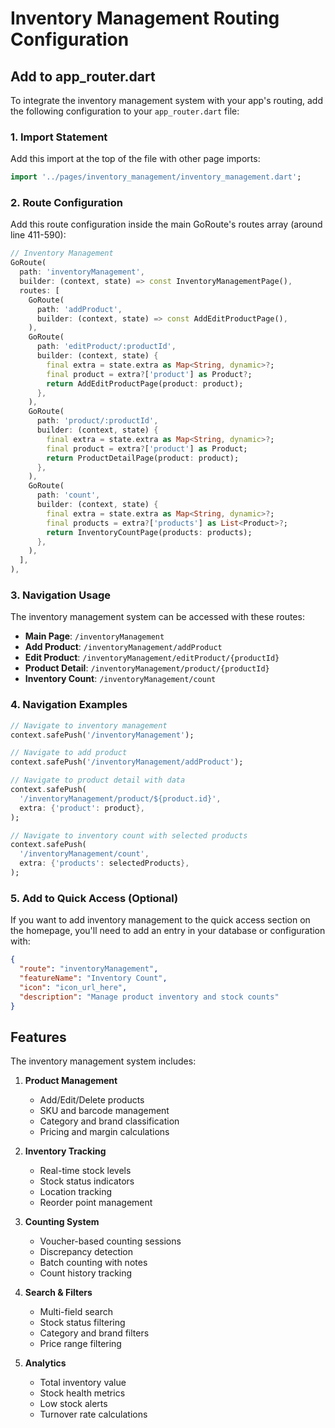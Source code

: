 # Inventory Management Routing Configuration

## Add to app_router.dart

To integrate the inventory management system with your app's routing, add the following configuration to your `app_router.dart` file:

### 1. Import Statement
Add this import at the top of the file with other page imports:
```dart
import '../pages/inventory_management/inventory_management.dart';
```

### 2. Route Configuration
Add this route configuration inside the main GoRoute's routes array (around line 411-590):

```dart
// Inventory Management
GoRoute(
  path: 'inventoryManagement',
  builder: (context, state) => const InventoryManagementPage(),
  routes: [
    GoRoute(
      path: 'addProduct',
      builder: (context, state) => const AddEditProductPage(),
    ),
    GoRoute(
      path: 'editProduct/:productId',
      builder: (context, state) {
        final extra = state.extra as Map<String, dynamic>?;
        final product = extra?['product'] as Product?;
        return AddEditProductPage(product: product);
      },
    ),
    GoRoute(
      path: 'product/:productId',
      builder: (context, state) {
        final extra = state.extra as Map<String, dynamic>?;
        final product = extra?['product'] as Product;
        return ProductDetailPage(product: product);
      },
    ),
    GoRoute(
      path: 'count',
      builder: (context, state) {
        final extra = state.extra as Map<String, dynamic>?;
        final products = extra?['products'] as List<Product>?;
        return InventoryCountPage(products: products);
      },
    ),
  ],
),
```

### 3. Navigation Usage

The inventory management system can be accessed with these routes:

- **Main Page**: `/inventoryManagement`
- **Add Product**: `/inventoryManagement/addProduct`
- **Edit Product**: `/inventoryManagement/editProduct/{productId}`
- **Product Detail**: `/inventoryManagement/product/{productId}`
- **Inventory Count**: `/inventoryManagement/count`

### 4. Navigation Examples

```dart
// Navigate to inventory management
context.safePush('/inventoryManagement');

// Navigate to add product
context.safePush('/inventoryManagement/addProduct');

// Navigate to product detail with data
context.safePush(
  '/inventoryManagement/product/${product.id}',
  extra: {'product': product},
);

// Navigate to inventory count with selected products
context.safePush(
  '/inventoryManagement/count',
  extra: {'products': selectedProducts},
);
```

### 5. Add to Quick Access (Optional)

If you want to add inventory management to the quick access section on the homepage, you'll need to add an entry in your database or configuration with:

```json
{
  "route": "inventoryManagement",
  "featureName": "Inventory Count",
  "icon": "icon_url_here",
  "description": "Manage product inventory and stock counts"
}
```

## Features

The inventory management system includes:

1. **Product Management**
   - Add/Edit/Delete products
   - SKU and barcode management
   - Category and brand classification
   - Pricing and margin calculations

2. **Inventory Tracking**
   - Real-time stock levels
   - Stock status indicators
   - Location tracking
   - Reorder point management

3. **Counting System**
   - Voucher-based counting sessions
   - Discrepancy detection
   - Batch counting with notes
   - Count history tracking

4. **Search & Filters**
   - Multi-field search
   - Stock status filtering
   - Category and brand filters
   - Price range filtering

5. **Analytics**
   - Total inventory value
   - Stock health metrics
   - Low stock alerts
   - Turnover rate calculations